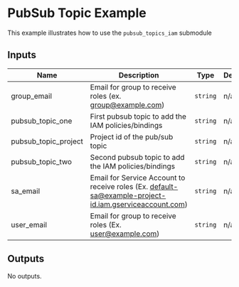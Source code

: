 # PubSub Topic Example

This example illustrates how to use the `pubsub_topics_iam` submodule

<!-- BEGINNING OF PRE-COMMIT-TERRAFORM DOCS HOOK -->
## Inputs

| Name | Description | Type | Default | Required |
|------|-------------|------|---------|:--------:|
| group\_email | Email for group to receive roles (ex. group@example.com) | `string` | n/a | yes |
| pubsub\_topic\_one | First pubsub topic to add the IAM policies/bindings | `string` | n/a | yes |
| pubsub\_topic\_project | Project id of the pub/sub topic | `string` | n/a | yes |
| pubsub\_topic\_two | Second pubsub topic to add the IAM policies/bindings | `string` | n/a | yes |
| sa\_email | Email for Service Account to receive roles (Ex. default-sa@example-project-id.iam.gserviceaccount.com) | `string` | n/a | yes |
| user\_email | Email for group to receive roles (Ex. user@example.com) | `string` | n/a | yes |

## Outputs

No outputs.

<!-- END OF PRE-COMMIT-TERRAFORM DOCS HOOK -->
